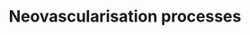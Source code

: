 ---
annotations:
- id: PW:0000476
  parent: regulatory pathway
  type: Pathway Ontology
  value: cardiovascular system homeostasis pathway
- id: CL:0000115
  parent: native cell
  type: Cell Type Ontology
  value: endothelial cell
authors:
- Carlosaxg
- Fehrhart
- DeSl
description: Neovascularisation (aka new vessel formation) is a crucial process related
  to wound healing. It supplies oxygen and nutrients to, and carries waste from, damaged
  tissue. Angiogenesis is a subpart of Neovascularisation, being a vital process in
  growth, development and wound healing.
last-edited: 2019-10-25
organisms:
- Homo sapiens
redirect_from:
- /index.php/Pathway:WP4331
- /instance/WP4331
revision: null
schema-jsonld:
- '@context': https://schema.org/
  '@id': https://wikipathways.github.io/pathways/WP4331.html
  '@type': Dataset
  creator:
    '@type': Organization
    name: WikiPathways
  description: Neovascularisation (aka new vessel formation) is a crucial process
    related to wound healing. It supplies oxygen and nutrients to, and carries waste
    from, damaged tissue. Angiogenesis is a subpart of Neovascularisation, being a
    vital process in growth, development and wound healing.
  keywords:
  - ''
  - ALK1
  - ALK5
  - Akt
  - Ang-1
  - Angiogenesis
  - Apoptosis
  - Arteriolar specification
  - CXCR4
  - Cell differentiation
  - Cell recruitment
  - DLL2
  - DLL4
  - De novo arteriogenesis
  - EPHB2
  - EPHB4
  - ERK1
  - ERK2
  - FAK
  - HIF-1alpha
  - Integrins
  - JAG1
  - JNK1
  - JNK2
  - MMP9
  - 'Matrix and '
  - Migration
  - NFKB1
  - NFKB2
  - 'NO'
  - NOTCH3
  - Notch signalling
  - Notch1
  - Notch4
  - PDGF-BB
  - PDGF-beta
  - PI3K
  - Proliferation
  - REL
  - RELA
  - RELB
  - Remodeling arteriogenesis
  - SDF-
  - SDF-1
  - SMAD1
  - SMAD2
  - SMAD3
  - SMAD5
  - Shear stress
  - Smad8
  - Sprouting angiogenesis
  - TGF-beta signalling
  - TGF-beta1
  - TGF-beta2
  - TGF-beta3
  - TbetaR
  - Tube formation
  - VEGF
  - VEGF signalling
  - VEGFR
  - VEGFR2
  - VEGFR3
  - Vasculogenesis
  - Vessel maturation
  - cKit
  - collagen
  - deposition
  - mKitL
  - sKitL
  license: CC0
  name: Neovascularisation processes
seo: CreativeWork
title: Neovascularisation processes
wpid: WP4331
---